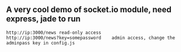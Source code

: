 ## A very cool demo of socket.io module, need express, jade to run
	http://ip:3000/news	read-only access
	http://ip:3000/news?key=somepassword	admin access, change the adminpass key in config.js
